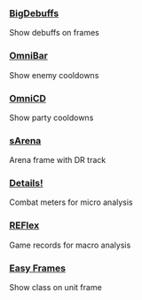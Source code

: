 ### [BigDebuffs](https://wow.curseforge.com/projects/bigdebuffs?gameCategorySlug=addons&projectID=82697)
Show debuffs on frames

### [OmniBar](https://wow.curseforge.com/projects/omnibar?gameCategorySlug=addons&projectID=85814)
Show enemy cooldowns

### [OmniCD](https://wow.curseforge.com/projects/omnicd?gameCategorySlug=addons&projectID=306489)
Show party cooldowns

### [sArena](https://wow.curseforge.com/projects/sarena?gameCategorySlug=addons&projectID=47182)
Arena frame with DR track

### [Details!](https://wow.curseforge.com/projects/details?gameCategorySlug=addons&projectID=61284)
Combat meters for micro analysis

### [REFlex](https://wow.curseforge.com/projects/reflex-battleground-historian?gameCategorySlug=addons&projectID=28545)
Game records for macro analysis

### [Easy Frames](https://wow.curseforge.com/projects/easy-frames)
Show class on unit frame
